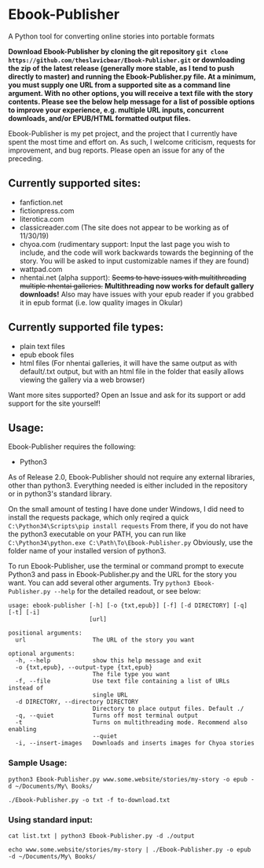 # Ebook-Publisher
A Python tool for converting online stories into portable formats

**Download Ebook-Publisher by cloning the git repository `git clone https://github.com/theslavicbear/Ebook-Publisher.git` or downloading the zip of the latest release (generally more stable, as I tend to push directly to master) and running the Ebook-Publisher.py file. At a minimum, you must supply one URL from a supported site as a command line argument. With no other options, you will receive a text file with the story contents. Please see the below help message for a list of possible options to improve your experience, e.g. multiple URL inputs, concurrent downloads, and/or EPUB/HTML formatted output files.**

Ebook-Publisher is my pet project, and the project that I currently have spent the most time and effort on. As such, I welcome criticism, requests for improvement, and bug reports. Please open an issue for any of the preceding.

## Currently supported sites:
* fanfiction.net
* fictionpress.com
* literotica.com
* classicreader.com (The site does not appear to be working as of 11/30/19)
* chyoa.com (rudimentary support: Input the last page you wish to include, and the code will work backwards towards the beginning of the story. You will be asked to input customizable names if they are found)
* wattpad.com
* nhentai.net (alpha support):  ~~Seems to have issues with multithreading multiple nhentai galleries.~~  **Multithreading now works for default gallery downloads!** Also may have issues with your epub reader if you grabbed it in epub format (i.e. low quality images in Okular)
  
## Currently supported file types:
* plain text files
* epub ebook files
* html files (For nhentai galleries, it will have the same output as with default/.txt output, but with an html file in the folder that easily allows viewing the gallery via a web browser)
  
Want more sites supported? Open an Issue and ask for its support or add support for the site yourself! 

## Usage:

Ebook-Publisher requires the following:
* Python3

As of Release 2.0, Ebook-Publisher should not require any external libraries, other than python3. Everything needed is either included in the repository or in python3's standard library.

On the small amount of testing I have done under Windows, I did need to install the requests package, which only reqired a quick `C:\Python34\Scripts\pip install requests` From there, if you do not have the python3 executable on your PATH, you can run like `C:\Python34\python.exe C:\Path\To\Ebook-Publisher.py` Obviously, use the folder name of your installed version of python3. 

To run Ebook-Publisher, use the terminal or command prompt to execute Python3 and pass in Ebook-Publisher.py and the URL for the story you want. You can add several other arguments. Try `python3 Ebook-Publisher.py --help` for the detailed readout, or see below:

```
usage: ebook-publisher [-h] [-o {txt,epub}] [-f] [-d DIRECTORY] [-q] [-t] [-i]
                       [url]

positional arguments:
  url                   The URL of the story you want

optional arguments:
  -h, --help            show this help message and exit
  -o {txt,epub}, --output-type {txt,epub}
                        The file type you want
  -f, --file            Use text file containing a list of URLs instead of
                        single URL
  -d DIRECTORY, --directory DIRECTORY
                        Directory to place output files. Default ./
  -q, --quiet           Turns off most terminal output
  -t                    Turns on multithreading mode. Recommend also enabling
                        --quiet
  -i, --insert-images   Downloads and inserts images for Chyoa stories
```  

                        
### Sample Usage:

`python3 Ebook-Publisher.py www.some.website/stories/my-story -o epub -d ~/Documents/My\ Books/`

`./Ebook-Publisher.py -o txt -f to-download.txt`

### Using standard input:

`cat list.txt | python3 Ebook-Publisher.py -d ./output`

`echo www.some.website/stories/my-story | ./Ebook-Publisher.py -o epub -d ~/Documents/My\ Books/`
